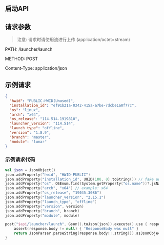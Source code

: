 ## 启动API

## 请求参数

> 注意: 请求时请使用流进行上传 (application/octet=stream)

PATH: /launcher/launch

METHOD: POST

Content-Type: application/json

## 示例请求

```json
{
  "hwid": "PUBLIC-HWID(Unused)",
  "installation_id": "ef91b21a-0342-415a-a7be-7dcbe1a0f77c",
  "os": "linux",
  "arch": "x64",
  "os_release": "114.514.1919810",
  "launcher_version": "114.514",
  "launch_type": "offline",
  "version": "1.8.9",
  "branch": "master",
  "module": "lunar"
}
```

### 示例请求代码

```kotlin
val json = JsonObject()
json.addProperty("hwid", "HWID-PUBLIC")
json.addProperty("installation_id", UUID(100, 0).toString()) // fake uuid
json.addProperty("os", OSEnum.find(System.getProperty("os.name"))?.jsName) // shit js
json.addProperty("arch", "x64") // example: x64
json.addProperty("os_release", "19045.3086")
json.addProperty("launcher_version", "2.15.1")
json.addProperty("launch_type", "offline")
json.addProperty("version", version)
json.addProperty("branch", branch)
json.addProperty("module", module)

post("$api/launcher/launch", Gson().toJson(json)).execute().use { response ->
    assert(response.body != null) { "ResponseBody was null" }
    return JsonParser.parseString(response.body!!.string()).asJsonObject
}
```
